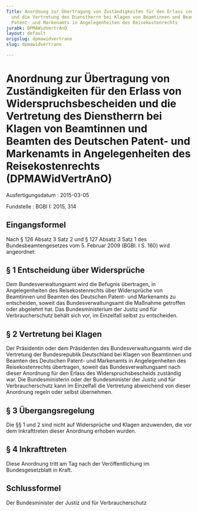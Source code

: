 ```yaml
---
Title: Anordnung zur Übertragung von Zuständigkeiten für den Erlass von Widerspruchsbescheiden
  und die Vertretung des Dienstherrn bei Klagen von Beamtinnen und Beamten des Deutschen
  Patent- und Markenamts in Angelegenheiten des Reisekostenrechts
jurabk: DPMAWidVertrAnO
layout: default
origslug: dpmawidvertrano
slug: dpmawidvertrano

---
```


# Anordnung zur Übertragung von Zuständigkeiten für den Erlass von Widerspruchsbescheiden und die Vertretung des Dienstherrn bei Klagen von Beamtinnen und Beamten des Deutschen Patent- und Markenamts in Angelegenheiten des Reisekostenrechts (DPMAWidVertrAnO)

Ausfertigungsdatum
:   2015-03-05

Fundstelle
:   BGBl I: 2015, 314


## Eingangsformel

Nach § 126 Absatz 3 Satz 2 und § 127 Absatz 3 Satz 1 des
Bundesbeamtengesetzes vom 5. Februar 2009 (BGBl. I S. 160) wird
angeordnet:


## § 1 Entscheidung über Widersprüche

Dem Bundesverwaltungsamt wird die Befugnis übertragen, in
Angelegenheiten des Reisekostenrechts über Widersprüche von Beamtinnen
und Beamten des Deutschen Patent- und Markenamts zu entscheiden,
soweit das Bundesverwaltungsamt die Maßnahme getroffen oder abgelehnt
hat. Das Bundesministerium der Justiz und für Verbraucherschutz behält
sich vor, im Einzelfall selbst zu entscheiden.


## § 2 Vertretung bei Klagen

Der Präsidentin oder dem Präsidenten des Bundesverwaltungsamts wird
die Vertretung der Bundesrepublik Deutschland bei Klagen von
Beamtinnen und Beamten des Deutschen Patent- und Markenamts in
Angelegenheiten des Reisekostenrechts übertragen, soweit das
Bundesverwaltungsamt nach dieser Anordnung für den Erlass des
Widerspruchsbescheids zuständig war. Die Bundesministerin oder der
Bundesminister der Justiz und für Verbraucherschutz kann im Einzelfall
die Vertretung abweichend von dieser Anordnung regeln oder selbst
übernehmen.


## § 3 Übergangsregelung

Die §§ 1 und 2 sind nicht auf Widersprüche und Klagen anzuwenden, die
vor dem Inkrafttreten dieser Anordnung erhoben wurden.


## § 4 Inkrafttreten

Diese Anordnung tritt am Tag nach der Veröffentlichung im
Bundesgesetzblatt in Kraft.


## Schlussformel

Der Bundesminister der Justiz und für Verbraucherschutz

